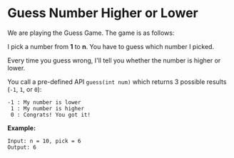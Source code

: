 # Guess Number Higher or Lower

We are playing the Guess Game. The game is as follows:

I pick a number from __1__ to __n__. You have to guess which number I picked.

Every time you guess wrong, I'll tell you whether the number is higher or lower.

You call a pre-defined API `guess(int num)` which returns 3 possible results (`-1`, `1`, or `0`):

```pseudo
-1 : My number is lower
 1 : My number is higher
 0 : Congrats! You got it!
```

__Example:__

```pseudo
Input: n = 10, pick = 6
Output: 6
```

